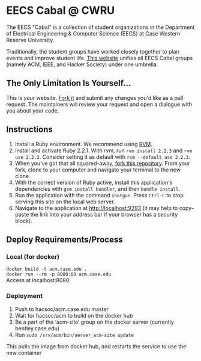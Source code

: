 EECS Cabal @ CWRU
======================================

The EECS "Cabal" is a collection of student organizations in the Department of
Electrical Engineering & Computer Science (EECS) at Case Western Reserve
University.

Traditionally, the student groups have worked closely together to plan events
and improve student life. [This website](http://acm.case.edu/) unifies all EECS
Cabal groups (namely ACM, IEEE, and Hacker Society) under one umbrella.

The Only Limitation Is Yourself...
--------------------------------------
This is _your_ website. [Fork it](https://help.github.com/articles/fork-a-repo)
and submit any changes you'd like as a pull request. The maintainers will
review your request and open a dialogue with you about your code.

Instructions
--------------------------------------
1. Install a Ruby environment. We recommend using [RVM](https://rvm.io/).
2. Install and activate Ruby 2.2.1. With rvm, run `rvm install 2.2.3` and
   `rvm use 2.2.3`. Consider setting it as default with
   `rvm --default use 2.2.3`.
3. When you've got that all squared-away, [fork this
   repository](https://github.com/cwruacm/acm.case.edu/fork). From your fork,
   clone to your computer and navigate your terminal to the new clone.
4. With the correct version of Ruby active, install this application's
   dependencies with `gem install bundler`, and then `bundle install`.
5. Run the application with the command `shotgun`. Press `Ctrl-C` to stop
   serving this site on the local web server.
6. Navigate to the application at
   [http://localhost:9393](http://localhost:9393) (it may help to copy-paste
   the link into your address bar if your browser has a security block).

Deploy Requirements/Process
--------------------------------------

### Local (for docker)
`docker build -t acm.case.edu .`  
`docker run --rm -p 8080:80 acm.case.edu`  
Access at localhost:8080

### Deployment
1. Push to hacsoc/acm.case.edu master
2. Wait for hacsoc/acm to build on the docker hub
3. Be a part of the ‘acm-site’ group on the docker server 
(currently bentley.case.edu)
4. Run `sudo /srv/acm/bin/server_acm-site update`

This pulls the image from docker hub, 
and restarts the service to use the new container

